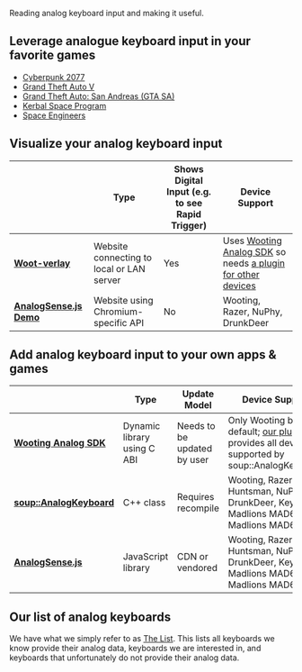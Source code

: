 Reading analog keyboard input and making it useful.

## Leverage analogue keyboard input in your favorite games

- [Cyberpunk 2077](cyberpunk-2077)
- [Grand Theft Auto V](gta-v)
- [Grand Theft Auto: San Andreas (GTA SA)](gta-sa)
- [Kerbal Space Program](https://github.com/Kristallranke/KSPW00tNow)
- [Space Engineers](https://github.com/Garbius/WootingPlugin)

## Visualize your analog keyboard input

​ | Type | Shows Digital Input (e.g. to see Rapid Trigger) | Device Support |
-|-|-|-
**[Woot-verlay](https://github.com/DjCrqss/Woot-verlay)** | Website connecting to local or LAN server | Yes | Uses [Wooting Analog SDK](https://github.com/WootingKb/wooting-analog-sdk) so needs [a plugin for other devices](https://github.com/AnalogSense/universal-analog-plugin)
**[AnalogSense.js Demo](https://analogsense.org/JavaScript-SDK/demo)** | Website using Chromium-specific API | No | Wooting, Razer, NuPhy, DrunkDeer

## Add analog keyboard input to your own apps & games

​ | Type | Update Model | Device Support
-|-|-|-
**[Wooting Analog SDK](https://github.com/WootingKb/wooting-analog-sdk)** | Dynamic library using C ABI | Needs to be updated by user | Only Wooting by default; [our plugin](https://github.com/AnalogSense/universal-analog-plugin) provides all devices supported by soup::AnalogKeyboard
**[soup::AnalogKeyboard](https://github.com/calamity-inc/Soup/blob/senpai/soup/AnalogueKeyboard.cpp)** | C++ class | Requires recompile | Wooting, Razer Huntsman, NuPhy, DrunkDeer, Keychron, Madlions MAD60HE, Madlions MAD68HE
**[AnalogSense.js](https://github.com/AnalogSense/JavaScript-SDK)** | JavaScript library | CDN or vendored | Wooting, Razer Huntsman, NuPhy, DrunkDeer, Keychron, Madlions MAD60HE, Madlions MAD68HE

## Our list of analog keyboards

We have what we simply refer to as [The List](https://github.com/AnalogSense/universal-analog-plugin/issues/1). This lists all keyboards we know provide their analog data, keyboards we are interested in, and keyboards that unfortunately do not provide their analog data.
